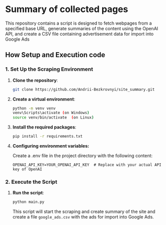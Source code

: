 # Summary of collected pages

This repository contains a  script is designed to fetch webpages from a specified base URL, generate summaries of the content using the OpenAI API, and create a CSV file containing advertisement data for import into Google Ads

## How Setup and Execution code

### 1. Set Up the Scraping Environment

1. **Clone the repository**:
    ```sh
    git clone https://github.com/Andrii-Bezkrovnyi/site_summary.git
    ```

2. **Create a virtual environment**:
    ```sh
    python -m venv venv
    venv\Scripts\activate (on Windows) 
    source venv/bin/activate  (on Linux)
    ```

3. **Install the required packages**:
    ```sh
    pip install -r requirements.txt
    ```

4. **Configuring environment variables:**

   Create a .env file in the project directory with the following content:

   ```
   OPENAI_API_KEY=YOUR_OPENAI_API_KEY  # Replace with your actual API key of OpenAI

    ```

### 2. Execute the Script

1. **Run the script**:
    ```sh
    python main.py
    ```

   This script will start the scraping and create summary of the site and create a file  `google_ads.csv` with the ads for import into Google Ads.